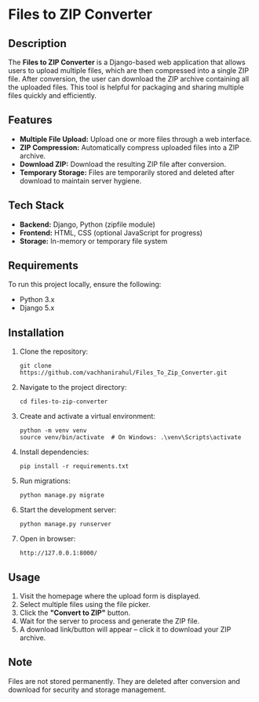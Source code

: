 <!DOCTYPE html>
<html lang="en">
<head>
    <meta charset="UTF-8">
    <meta name="viewport" content="width=device-width, initial-scale=1.0">
</head>
<body>
    <h1>Files to ZIP Converter</h1>
    <h2>Description</h2>
    <p>
        The <strong>Files to ZIP Converter</strong> is a Django-based web application that allows users to upload multiple files, which are then compressed into a single ZIP file. After conversion, the user can download the ZIP archive containing all the uploaded files. This tool is helpful for packaging and sharing multiple files quickly and efficiently.
    </p>
    <h2>Features</h2>
    <ul>
        <li><strong>Multiple File Upload:</strong> Upload one or more files through a web interface.</li>
        <li><strong>ZIP Compression:</strong> Automatically compress uploaded files into a ZIP archive.</li>
        <li><strong>Download ZIP:</strong> Download the resulting ZIP file after conversion.</li>
        <li><strong>Temporary Storage:</strong> Files are temporarily stored and deleted after download to maintain server hygiene.</li>
    </ul>
    <h2>Tech Stack</h2>
    <ul>
        <li><strong>Backend:</strong> Django, Python (zipfile module)</li>
        <li><strong>Frontend:</strong> HTML, CSS (optional JavaScript for progress)</li>
        <li><strong>Storage:</strong> In-memory or temporary file system</li>
    </ul>
    <h2>Requirements</h2>
    <p>To run this project locally, ensure the following:</p>
    <ul>
        <li>Python 3.x</li>
        <li>Django 5.x</li>
    </ul>
    <h2>Installation</h2>
    <ol>
        <li>Clone the repository:
            <pre><code>git clone https://github.com/vachhanirahul/Files_To_Zip_Converter.git</code></pre>
        </li>
        <li>Navigate to the project directory:
            <pre><code>cd files-to-zip-converter</code></pre>
        </li>
        <li>Create and activate a virtual environment:
            <pre><code>python -m venv venv
source venv/bin/activate  # On Windows: .\venv\Scripts\activate</code></pre>
        </li>
        <li>Install dependencies:
            <pre><code>pip install -r requirements.txt</code></pre>
        </li>
        <li>Run migrations:
            <pre><code>python manage.py migrate</code></pre>
        </li>
        <li>Start the development server:
            <pre><code>python manage.py runserver</code></pre>
        </li>
        <li>Open in browser:
            <pre><code>http://127.0.0.1:8000/</code></pre>
        </li>
    </ol>
    <h2>Usage</h2>
    <ol>
        <li>Visit the homepage where the upload form is displayed.</li>
        <li>Select multiple files using the file picker.</li>
        <li>Click the <strong>"Convert to ZIP"</strong> button.</li>
        <li>Wait for the server to process and generate the ZIP file.</li>
        <li>A download link/button will appear – click it to download your ZIP archive.</li>
    </ol>
    <h2>Note</h2>
    <p>
        Files are not stored permanently. They are deleted after conversion and download for security and storage management.
    </p>
</body>
</html>
